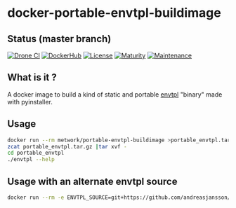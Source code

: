 # docker-portable-envtpl-buildimage

## Status (master branch)

[![Drone CI](http://metwork-framework.org:8000/api/badges/metwork-framework/docker-portable-envtpl-buildimage/status.svg)](http://metwork-framework.org:8000/metwork-framework/docker-portable-envtpl-buildimage)
[![DockerHub](https://github.com/metwork-framework/resources/blob/master/badges/dockerhub_link.svg)](https://hub.docker.com/r/metwork/portable-envtpl-buildimage/)
[![License](https://github.com/metwork-framework/resources/blob/master/badges/bsd.svg)]()
[![Maturity](https://github.com/metwork-framework/resources/blob/master/badges/beta.svg)]()
[![Maintenance](https://github.com/metwork-framework/resources/blob/master/badges/maintained.svg)]()

## What is it ?

A docker image to build a kind of static and portable [envtpl](https://github.com/metwork-framework/envtpl) "binary" made with pyinstaller.

## Usage

```bash
docker run --rm metwork/portable-envtpl-buildimage >portable_envtpl.tar.gz
zcat portable_envtpl.tar.gz |tar xvf -
cd portable_envtpl
./envtpl --help
```

## Usage with an alternate envtpl source

```bash
docker run --rm -e ENVTPL_SOURCE=git+https://github.com/andreasjansson/envtpl metwork/portable-envtpl-buildimage >alternate_portable_envtpl.tar.gz
```

